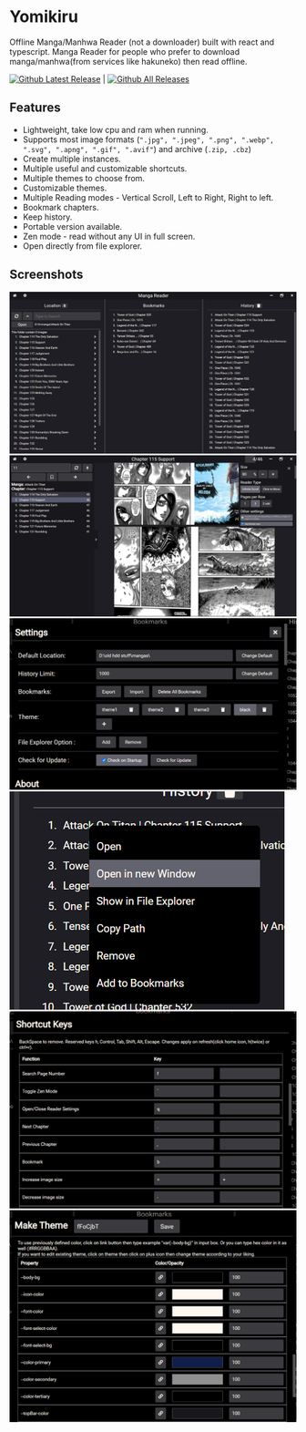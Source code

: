 # Yomikiru

Offline Manga/Manhwa Reader (not a downloader) built with react and typescript. Manga Reader for people who prefer to download manga/manhwa(from services like hakuneko) then read offline.

[![Github Latest Release](https://img.shields.io/github/v/tag/mienaiyami/yomikiru?label=release&style=flat-square&logo=github)](https://github.com/mienaiyami/yomikiru/releases/latest) |
[![Github All Releases](https://img.shields.io/github/downloads/mienaiyami/yomikiru/total.svg?style=flat-square&logo=github)](https://github.com/mienaiyami/yomikiru/releases)

## Features

- Lightweight, take low cpu and ram when running.
- Supports most image formats (`".jpg", ".jpeg", ".png", ".webp", ".svg", ".apng", ".gif", ".avif"`) and archive (`.zip, .cbz`)
- Create multiple instances.
- Multiple useful and customizable shortcuts.
- Multiple themes to choose from.
- Customizable themes.
- Multiple Reading modes - Vertical Scroll, Left to Right, Right to left.
- Bookmark chapters.
- Keep history.
- Portable version available.
- Zen mode - read without any UI in full screen.
- Open directly from file explorer.

## Screenshots

<!-- https://user-images.githubusercontent.com/84740082/160238433-6d5afb62-0992-4183-9374-74e33e3021ce.mp4 -->

![demo](github%20assets/1.png)
![demo](github%20assets/2.png)
![demo](github%20assets/3.png)
![demo](github%20assets/4.png)
![demo](github%20assets/5.png)
![demo](github%20assets/6.png)
